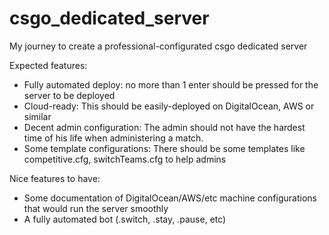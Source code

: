 # csgo_dedicated_server
My journey to create a professional-configurated csgo dedicated server

Expected features:

- Fully automated deploy: no more than 1 enter should be pressed for the server to be deployed
- Cloud-ready: This should be easily-deployed on DigitalOcean, AWS or similar
- Decent admin configuration: The admin should not have the hardest time of his life when administering a match.
- Some template configurations: There should be some templates like competitive.cfg, switchTeams.cfg to help admins

Nice features to have:

- Some documentation of DigitalOcean/AWS/etc machine configurations that would run the server smoothly
- A fully automated bot (.switch, .stay, .pause, etc)
